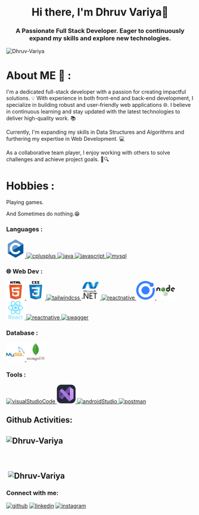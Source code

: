 
<h1 align="center">Hi there, I'm Dhruv Variya👋</h1>
<h3 align="center">A Passionate Full Stack Developer. Eager to continuously expand my skills and explore new technologies.</h3>


  
<p align="left"> <img src="https://komarev.com/ghpvc/?username=Dhruv-Variya&label=Profile%20views&color=0e75b6&style=flat" alt="Dhruv-Variya" /> </p>
<h1>About ME 💬 :</h1>
<p>I'm a dedicated full-stack developer with a passion for creating impactful solutions. 💡 With experience in both front-end and back-end development, I specialize in building robust and user-friendly web applications 🌐.  I believe in continuous learning and stay updated with the latest technologies to deliver high-quality work. 📚</p>
<p>Currently, I'm expanding my skills in Data Structures and Algorithms and furthering my expertise in Web Development. 💻<p>
<p>As a collaborative team player, I enjoy working with others to solve challenges and achieve project goals. 🚀🔍</p>

<h1>Hobbies :</h1>
<p>Playing games.<p>
<p>And Sometimes do nothing.😁<p>

<h3 align="left">Languages :</h3>
<p align="left">
<a href="https://www.cprogramming.com/" target="_blank" rel="noreferrer"> <img src="https://raw.githubusercontent.com/devicons/devicon/master/icons/c/c-original.svg" alt="c" width="50" height="50"/> </a> 
<a href="https://www.w3schools.com/cpp/" target="_blank" rel="noreferrer"> <img src="https://user-images.githubusercontent.com/25181517/192106073-90fffafe-3562-4ff9-a37e-c77a2da0ff58.png" alt="cplusplus" width="50" height="50"/> </a>
<a href="https://www.java.com" target="_blank" rel="noreferrer"> <img src="https://user-images.githubusercontent.com/25181517/117201156-9a724800-adec-11eb-9a9d-3cd0f67da4bc.png" alt="java" width="50" height="50"/> </a>
<a href="https://developer.mozilla.org/en-US/docs/Web/JavaScript" target="_blank" rel="noreferrer"> <img src="https://user-images.githubusercontent.com/25181517/117447155-6a868a00-af3d-11eb-9cfe-245df15c9f3f.png" alt="javascript" width="50" height="50"/> </a>
<a href="https://www.mysql.com/" target="_blank" rel="noreferrer"> <img src="https://user-images.githubusercontent.com/25181517/183896128-ec99105a-ec1a-4d85-b08b-1aa1620b2046.png" alt="mysql" width="50" height="50"/> </a>
</p>

<h3 align="left">🌐 Web Dev :</h3>
<p align="left">
  <a href="https://www.w3.org/html/" target="_blank" rel="noreferrer"> <img src="https://raw.githubusercontent.com/devicons/devicon/master/icons/html5/html5-original-wordmark.svg" alt="html5" width="50" height="50"/> </a>
  <a href="https://www.w3schools.com/css/" target="_blank" rel="noreferrer"> <img src="https://raw.githubusercontent.com/devicons/devicon/master/icons/css3/css3-original-wordmark.svg" alt="css3" width="50" height="50"/> </a>
  <a href="https://tailwindcss.com/" target="_blank" rel="noreferrer"> <img src="https://user-images.githubusercontent.com/25181517/202896760-337261ed-ee92-4979-84c4-d4b829c7355d.png" alt="tailwindcss" width="50" height="50"/> </a>
  <a href="https://dotnet.microsoft.com/" target="_blank" rel="noreferrer"> <img src="https://raw.githubusercontent.com/devicons/devicon/master/icons/dot-net/dot-net-original-wordmark.svg" alt="dotnet" width="50" height="50"/> </a>
  <a href="https://angular.io/" target="_blank" rel="noreferrer"> <img src="https://user-images.githubusercontent.com/25181517/183890595-779a7e64-3f43-4634-bad2-eceef4e80268.png" alt="reactnative" width="50" height="50"/> </a>
  <a href="https://ionicframework.com/" target="_blank" rel="noreferrer"> <img alt="Ionic" src="https://github.com/ionic-team/ionic-framework/blob/main/.github/assets/logo.png?raw=true" width="50" height="50" /> </a>
  <a href="https://nodejs.org" target="_blank" rel="noreferrer"> <img src="https://raw.githubusercontent.com/devicons/devicon/master/icons/nodejs/nodejs-original-wordmark.svg" alt="nodejs" width="50" height="50"/> </a>
  <a href="https://reactjs.org/" target="_blank" rel="noreferrer"> <img src="https://raw.githubusercontent.com/devicons/devicon/master/icons/react/react-original-wordmark.svg" alt="react" width="50" height="50"/> </a>
  <a href="https://reactnative.dev/" target="_blank" rel="noreferrer"> <img src="https://reactnative.dev/img/header_logo.svg" alt="reactnative" width="50" height="50"/> </a>
  <a href="https://swagger.io/" target="_blank" rel="noreferrer"> <img src="https://user-images.githubusercontent.com/25181517/186711335-a3729606-5a78-4496-9a36-06efcc74f800.png" alt="swagger" width="50" height="50"/> </a>
</p>

<h3 align="left">Database :</h3>
<p align="left">
  <a href="https://www.mysql.com/" target="_blank" rel="noreferrer"> <img src="https://raw.githubusercontent.com/devicons/devicon/master/icons/mysql/mysql-original-wordmark.svg" alt="mysql" width="50" height="50"/> </a>
  <a href="https://www.mongodb.com/" target="_blank" rel="noreferrer"> <img src="https://raw.githubusercontent.com/devicons/devicon/master/icons/mongodb/mongodb-original-wordmark.svg" alt="mongodb" width="50" height="50"/> </a>
</p>

<h3 align="left">Tools :</h3>
<p align="left">
  <a href="https://code.visualstudio.com/" target="_blank" rel="noreferrer"> <img src="https://user-images.githubusercontent.com/25181517/192108891-d86b6220-e232-423a-bf5f-90903e6887c3.png" alt="visualStudioCode" width="50" height="50"/> </a>
  <a href="https://visualstudio.microsoft.com/" target="_blank" rel="noreferrer"> <img src="https://github.com/tandpfun/skill-icons/blob/main/icons/VisualStudio-Dark.svg" alt="visualStudio" width="50" height="50"/> </a>
  <a href="https://developer.android.com/" target="_blank" rel="noreferrer"> <img src="https://user-images.githubusercontent.com/25181517/192108895-20dc3343-43e3-4a54-a90e-13a4abbc57b9.png" alt="androidStudio" width="50" height="50"/> </a>
  <a href="https://www.postman.com/" target="_blank" rel="noreferrer"> <img src="https://user-images.githubusercontent.com/25181517/192109061-e138ca71-337c-4019-8d42-4792fdaa7128.png" alt="postman" width="50" height="50"/> </a>
</p>

<h2>Github Activities: <h2>
<p><img align="center" src="https://github-readme-stats.vercel.app/api/top-langs?username=Dhruv-Variya&show_icons=true&locale=en&layout=compact" alt="Dhruv-Variya" /></p>
<br>
<p>&nbsp;<img align="center" src="https://github-readme-stats.vercel.app/api?username=Dhruv-Variya&show_icons=true&locale=en" alt="Dhruv-Variya" /></p>
<h3 align="left">Connect with me:</h3>

[![github](https://skillicons.dev/icons?i=github&perline=3)](https://github.com/Dhruv-Variya)
[![linkedin](https://skillicons.dev/icons?i=linkedin&perline=3)](https://www.linkedin.com/in/dhruv-variya-a8378a215/)
[![instagram](https://skillicons.dev/icons?i=instagram&perline=3)](https://www.instagram.com/dhruv_variya__/)

<!---
Dhruv-Variya/Dhruv-Variya is a ✨ special ✨ repository because its `README.md` (this file) appears on your GitHub profile.
You can click the Preview link to take a look at your changes.
--->
